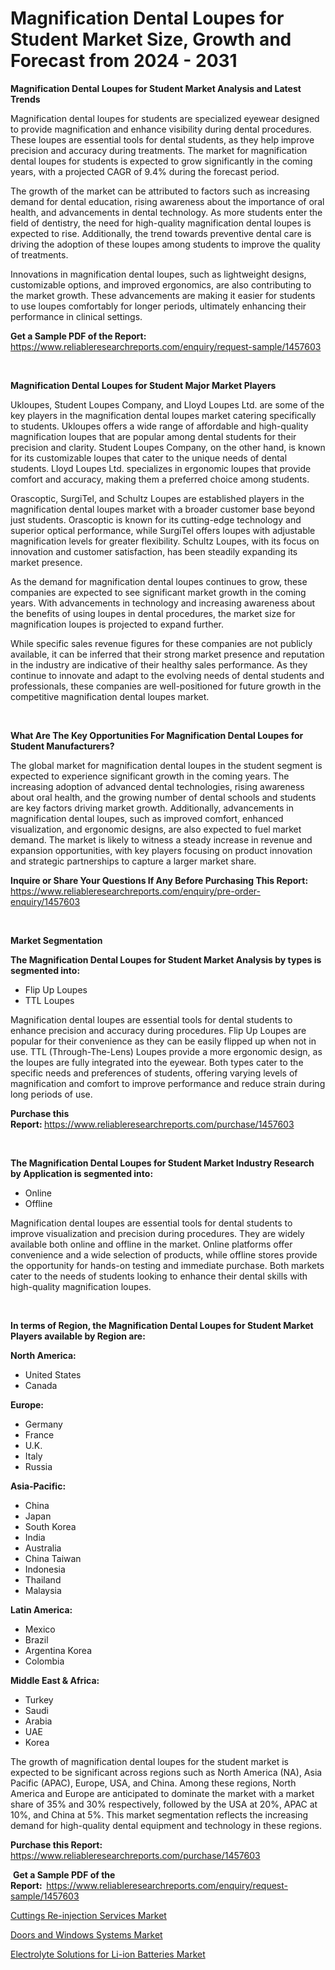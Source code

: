 <p><h1>Magnification Dental Loupes for Student Market Size, Growth and Forecast from 2024 - 2031</h1></p><p><strong>Magnification Dental Loupes for Student Market Analysis and Latest Trends</strong></p>
<p><p>Magnification dental loupes for students are specialized eyewear designed to provide magnification and enhance visibility during dental procedures. These loupes are essential tools for dental students, as they help improve precision and accuracy during treatments. The market for magnification dental loupes for students is expected to grow significantly in the coming years, with a projected CAGR of 9.4% during the forecast period.</p><p>The growth of the market can be attributed to factors such as increasing demand for dental education, rising awareness about the importance of oral health, and advancements in dental technology. As more students enter the field of dentistry, the need for high-quality magnification dental loupes is expected to rise. Additionally, the trend towards preventive dental care is driving the adoption of these loupes among students to improve the quality of treatments.</p><p>Innovations in magnification dental loupes, such as lightweight designs, customizable options, and improved ergonomics, are also contributing to the market growth. These advancements are making it easier for students to use loupes comfortably for longer periods, ultimately enhancing their performance in clinical settings.</p></p>
<p><strong>Get a Sample PDF of the Report:&nbsp;</strong> <a href="https://www.reliableresearchreports.com/enquiry/request-sample/1457603">https://www.reliableresearchreports.com/enquiry/request-sample/1457603</a></p>
<p>&nbsp;</p>
<p><strong>Magnification Dental Loupes for Student Major Market Players</strong></p>
<p><p>Ukloupes, Student Loupes Company, and Lloyd Loupes Ltd. are some of the key players in the magnification dental loupes market catering specifically to students. Ukloupes offers a wide range of affordable and high-quality magnification loupes that are popular among dental students for their precision and clarity. Student Loupes Company, on the other hand, is known for its customizable loupes that cater to the unique needs of dental students. Lloyd Loupes Ltd. specializes in ergonomic loupes that provide comfort and accuracy, making them a preferred choice among students.</p><p>Orascoptic, SurgiTel, and Schultz Loupes are established players in the magnification dental loupes market with a broader customer base beyond just students. Orascoptic is known for its cutting-edge technology and superior optical performance, while SurgiTel offers loupes with adjustable magnification levels for greater flexibility. Schultz Loupes, with its focus on innovation and customer satisfaction, has been steadily expanding its market presence.</p><p>As the demand for magnification dental loupes continues to grow, these companies are expected to see significant market growth in the coming years. With advancements in technology and increasing awareness about the benefits of using loupes in dental procedures, the market size for magnification loupes is projected to expand further.</p><p>While specific sales revenue figures for these companies are not publicly available, it can be inferred that their strong market presence and reputation in the industry are indicative of their healthy sales performance. As they continue to innovate and adapt to the evolving needs of dental students and professionals, these companies are well-positioned for future growth in the competitive magnification dental loupes market.</p></p>
<p>&nbsp;</p>
<p><strong>What Are The Key Opportunities For Magnification Dental Loupes for Student Manufacturers?</strong></p>
<p><p>The global market for magnification dental loupes in the student segment is expected to experience significant growth in the coming years. The increasing adoption of advanced dental technologies, rising awareness about oral health, and the growing number of dental schools and students are key factors driving market growth. Additionally, advancements in magnification dental loupes, such as improved comfort, enhanced visualization, and ergonomic designs, are also expected to fuel market demand. The market is likely to witness a steady increase in revenue and expansion opportunities, with key players focusing on product innovation and strategic partnerships to capture a larger market share.</p></p>
<p><strong>Inquire or Share Your Questions If Any Before Purchasing This Report:</strong> <a href="https://www.reliableresearchreports.com/enquiry/pre-order-enquiry/1457603">https://www.reliableresearchreports.com/enquiry/pre-order-enquiry/1457603</a></p>
<p>&nbsp;</p>
<p><strong>Market Segmentation</strong></p>
<p><strong>The Magnification Dental Loupes for Student Market Analysis by types is segmented into:</strong></p>
<p><ul><li>Flip Up Loupes</li><li>TTL Loupes</li></ul></p>
<p><p>Magnification dental loupes are essential tools for dental students to enhance precision and accuracy during procedures. Flip Up Loupes are popular for their convenience as they can be easily flipped up when not in use. TTL (Through-The-Lens) Loupes provide a more ergonomic design, as the loupes are fully integrated into the eyewear. Both types cater to the specific needs and preferences of students, offering varying levels of magnification and comfort to improve performance and reduce strain during long periods of use.</p></p>
<p><strong>Purchase this Report:&nbsp;</strong><a href="https://www.reliableresearchreports.com/purchase/1457603">https://www.reliableresearchreports.com/purchase/1457603</a></p>
<p>&nbsp;</p>
<p><strong>The Magnification Dental Loupes for Student Market Industry Research by Application is segmented into:</strong></p>
<p><ul><li>Online</li><li>Offline</li></ul></p>
<p><p>Magnification dental loupes are essential tools for dental students to improve visualization and precision during procedures. They are widely available both online and offline in the market. Online platforms offer convenience and a wide selection of products, while offline stores provide the opportunity for hands-on testing and immediate purchase. Both markets cater to the needs of students looking to enhance their dental skills with high-quality magnification loupes.</p></p>
<p>&nbsp;</p>
<p><strong>In terms of Region, the Magnification Dental Loupes for Student Market Players available by Region are:</strong></p>
<p>
    <p> <strong> North America: </strong>
        <ul>
            <li>United States</li>
            <li>Canada</li>
        </ul>
        </p> 
    <p> <strong> Europe: </strong>
        <ul>
            <li>Germany</li>
            <li>France</li>
            <li>U.K.</li>
            <li>Italy</li>
            <li>Russia</li>
        </ul>
        </p> 
    <p> <strong> Asia-Pacific: </strong>
        <ul>
            <li>China</li>
            <li>Japan</li>
            <li>South Korea</li>
            <li>India</li>
            <li>Australia</li>
            <li>China Taiwan</li>
            <li>Indonesia</li>
            <li>Thailand</li>
            <li>Malaysia</li>
        </ul>
        </p> 
    <p> <strong> Latin America: </strong>
        <ul>
            <li>Mexico</li>
            <li>Brazil</li>
            <li>Argentina Korea</li>
            <li>Colombia</li>
        </ul>
        </p> 
    <p> <strong> Middle East & Africa: </strong>
        <ul>
            <li>Turkey</li>
            <li>Saudi</li>
            <li>Arabia</li>
            <li>UAE</li>
            <li>Korea</li>
        </ul>
    </p>
    </p>
<p><p>The growth of magnification dental loupes for the student market is expected to be significant across regions such as North America (NA), Asia Pacific (APAC), Europe, USA, and China. Among these regions, North America and Europe are anticipated to dominate the market with a market share of 35% and 30% respectively, followed by the USA at 20%, APAC at 10%, and China at 5%. This market segmentation reflects the increasing demand for high-quality dental equipment and technology in these regions.</p></p>
<p><strong>Purchase this Report: </strong><a href="https://www.reliableresearchreports.com/purchase/1457603">https://www.reliableresearchreports.com/purchase/1457603</a></p>
<p>&nbsp;<strong>Get a Sample PDF of the Report:&nbsp;&nbsp;</strong><a href="https://www.reliableresearchreports.com/enquiry/request-sample/1457603">https://www.reliableresearchreports.com/enquiry/request-sample/1457603</a></p>
<p><strong></strong></p>
<p><p><a href="https://github.com/ruddyyedelwadw/Market-Research-Report-List-1/blob/main/cuttings-re-injection-services-market.md">Cuttings Re-injection Services Market</a></p><p><a href="https://view.publitas.com/reportprime-1/doors-and-windows-systems-market-size-share-trends-analysis-report-by-material-by-type-by-end-user-by-region-and-segment-forecasts-2024-2031/">Doors and Windows Systems Market</a></p><p><a href="https://view.publitas.com/reportprime-1/electrolyte-solutions-for-li-ion-batteries-market-size-and-examines-its-market-scope-with-a-primary-focus-on-growth-opportunities-and-forecasted-trends-spanning-from-2024-to-2031/">Electrolyte Solutions for Li-ion Batteries Market</a></p></p>